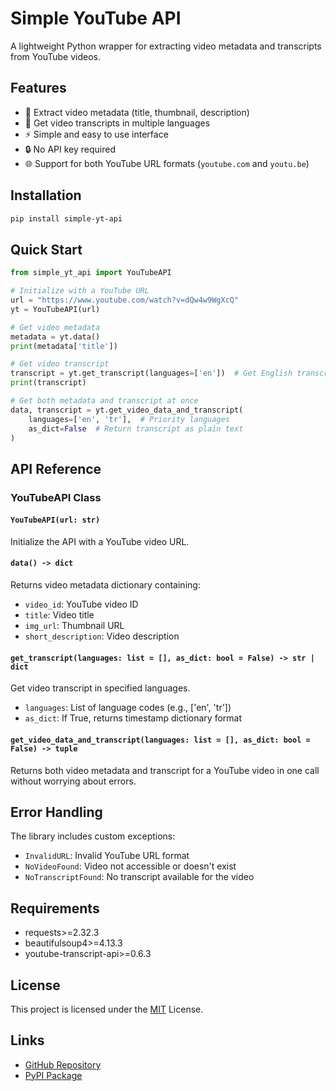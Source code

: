 # Simple YouTube API

A lightweight Python wrapper for extracting video metadata and transcripts from YouTube videos.

## Features

- 🎥 Extract video metadata (title, thumbnail, description)
- 📝 Get video transcripts in multiple languages
- ⚡ Simple and easy to use interface
- 🔒 No API key required
- 🌐 Support for both YouTube URL formats (`youtube.com` and `youtu.be`)

## Installation

```bash
pip install simple-yt-api
```

## Quick Start

```python
from simple_yt_api import YouTubeAPI

# Initialize with a YouTube URL
url = "https://www.youtube.com/watch?v=dQw4w9WgXcQ"
yt = YouTubeAPI(url)

# Get video metadata
metadata = yt.data()
print(metadata['title'])

# Get video transcript
transcript = yt.get_transcript(languages=['en'])  # Get English transcript
print(transcript)

# Get both metadata and transcript at once
data, transcript = yt.get_video_data_and_transcript(
    languages=['en', 'tr'],  # Priority languages
    as_dict=False  # Return transcript as plain text
)
```

## API Reference

### YouTubeAPI Class

#### `YouTubeAPI(url: str)`
Initialize the API with a YouTube video URL.

#### `data() -> dict`
Returns video metadata dictionary containing:
- `video_id`: YouTube video ID
- `title`: Video title
- `img_url`: Thumbnail URL
- `short_description`: Video description

#### `get_transcript(languages: list = [], as_dict: bool = False) -> str | dict`
Get video transcript in specified languages.
- `languages`: List of language codes (e.g., ['en', 'tr'])
- `as_dict`: If True, returns timestamp dictionary format

#### `get_video_data_and_transcript(languages: list = [], as_dict: bool = False) -> tuple`
Returns both video metadata and transcript for a YouTube video in one call without worrying about errors.

## Error Handling

The library includes custom exceptions:
- `InvalidURL`: Invalid YouTube URL format
- `NoVideoFound`: Video not accessible or doesn't exist
- `NoTranscriptFound`: No transcript available for the video

## Requirements

- requests>=2.32.3
- beautifulsoup4>=4.13.3
- youtube-transcript-api>=0.6.3

## License

This project is licensed under the [MIT](https://choosealicense.com/licenses/mit/) License.

## Links

- [GitHub Repository](https://github.com/SoAp9035/simple-yt-api)
- [PyPI Package](https://pypi.org/project/simple-yt-api/)
